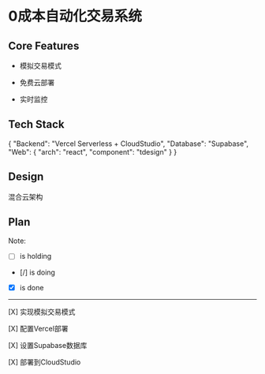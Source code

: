 # 0成本自动化交易系统

## Core Features

- 模拟交易模式

- 免费云部署

- 实时监控

## Tech Stack

{
  "Backend": "Vercel Serverless + CloudStudio",
  "Database": "Supabase",
  "Web": {
    "arch": "react",
    "component": "tdesign"
  }
}

## Design

混合云架构

## Plan

Note: 

- [ ] is holding
- [/] is doing
- [X] is done

---

[X] 实现模拟交易模式

[X] 配置Vercel部署

[X] 设置Supabase数据库

[X] 部署到CloudStudio
